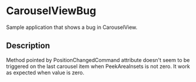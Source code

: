 # CarouselViewBug
Sample application that shows a bug in CarouselView.

## Description
Method pointed by PositionChangedCommand attribute doesn't seem to be triggered on the last carousel item when PeekAreaInsets is not zero. It work as expected when value is zero.
